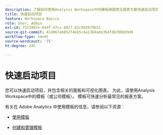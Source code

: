 ```yaml
---
description: 了解如何使用Analysis Workspace中的模板根据常见报表方案快速启动项目。
title: 快速启动项目
feature: Workspace Basics
role: User, Admin
exl-id: 751399fe-6d4f-47cc-8827-82c992079b52
source-git-commit: 41d067ab852f4eb5c4a1368ade364fdb706bb9d9
workflow-type: tm+mt
source-wordcount: '75'
ht-degree: 24%

---
```


# 快速启动项目

您可以快速启动项目，并包含相关的面板和可视化图表。 为此，请使用Analysis Workspace中的模板（或公司模板）。 模板可快速分析最常见的报表方案。

有关在 Adobe Analytics 中使用模板的信息，请参阅以下资源：

* [使用模板](/help/analyze/analysis-workspace/templates/use-templates.md)

* [创建和管理模板](/help/analyze/analysis-workspace/templates/create-templates.md)

